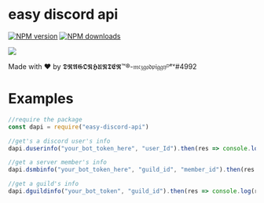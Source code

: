 # easy discord api

<a href="https://www.npmjs.com/package/easy-discord-api/"><img src="https://img.shields.io/npm/v/easy-discord-api.svg?maxAge=3600" alt="NPM version" /></a>
<a href="https://www.npmjs.com/package/easy-discord-api"><img src="https://img.shields.io/npm/dt/easy-discord-api.svg?maxAge=3600" alt="NPM downloads" /></a>

[<img src="https://nodei.co/npm/easy-discord-api.png?downloads=true&stars=true">](https://npmjs.com/easy-discord-api)

Made with ❤️ by 𝕯𝕽𝕬𝕲𝕺𝕹𝕳𝖀𝕹𝕿𝕰𝕽™®-𝔪𝔠𝔷𝔤𝔬𝔡𝔭𝔦𝔤𝔤𝔶ᴰᵉᵛ#4992
# Examples
```js
//require the package
const dapi = require("easy-discord-api")

//get's a discord user's info
dapi.duserinfo("your_bot_token_here", "user_Id").then(res => console.log(res))

//get a server member's info
dapi.dsmbinfo("your_bot_token_here", "guild_id", "member_id").then(res => console.log(res))

//get a guild's info
dapi.dguildinfo("your_bot_token", "guild_id").then(res => console.log(res))
```

